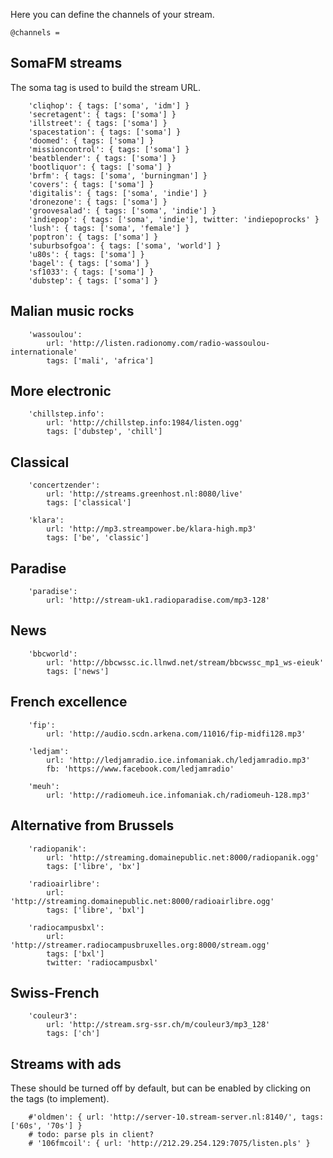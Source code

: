 Here you can define the channels of your stream.

	@channels = 
	
## SomaFM streams

The soma tag is used to build the stream URL.

		'cliqhop': { tags: ['soma', 'idm'] }
		'secretagent': { tags: ['soma'] }
		'illstreet': { tags: ['soma'] }
		'spacestation': { tags: ['soma'] }
		'doomed': { tags: ['soma'] }
		'missioncontrol': { tags: ['soma'] }
		'beatblender': { tags: ['soma'] }
		'bootliquor': { tags: ['soma'] }
		'brfm': { tags: ['soma', 'burningman'] }
		'covers': { tags: ['soma'] }
		'digitalis': { tags: ['soma', 'indie'] }
		'dronezone': { tags: ['soma'] }
		'groovesalad': { tags: ['soma', 'indie'] }
		'indiepop': { tags: ['soma', 'indie'], twitter: 'indiepoprocks' }
		'lush': { tags: ['soma', 'female'] }
		'poptron': { tags: ['soma'] }
		'suburbsofgoa': { tags: ['soma', 'world'] }
		'u80s': { tags: ['soma'] }
		'bagel': { tags: ['soma'] }
		'sf1033': { tags: ['soma'] }
		'dubstep': { tags: ['soma'] }


## Malian music rocks

		'wassoulou':
            url: 'http://listen.radionomy.com/radio-wassoulou-internationale'
            tags: ['mali', 'africa']


## More electronic

		'chillstep.info':
            url: 'http://chillstep.info:1984/listen.ogg'
            tags: ['dubstep', 'chill']

## Classical

		'concertzender':
            url: 'http://streams.greenhost.nl:8080/live'
            tags: ['classical']

        'klara':
            url: 'http://mp3.streampower.be/klara-high.mp3'
            tags: ['be', 'classic']

## Paradise

		'paradise':
            url: 'http://stream-uk1.radioparadise.com/mp3-128'

## News

		'bbcworld':
            url: 'http://bbcwssc.ic.llnwd.net/stream/bbcwssc_mp1_ws-eieuk'
            tags: ['news']
		
## French excellence

		'fip':
            url: 'http://audio.scdn.arkena.com/11016/fip-midfi128.mp3'
            
		'ledjam':
            url: 'http://ledjamradio.ice.infomaniak.ch/ledjamradio.mp3'
            fb: 'https://www.facebook.com/ledjamradio'
            
		'meuh':
            url: 'http://radiomeuh.ice.infomaniak.ch/radiomeuh-128.mp3'

## Alternative from Brussels

		'radiopanik':
            url: 'http://streaming.domainepublic.net:8000/radiopanik.ogg'
            tags: ['libre', 'bx']
            
		'radioairlibre':
            url: 'http://streaming.domainepublic.net:8000/radioairlibre.ogg'
            tags: ['libre', 'bxl']
            
		'radiocampusbxl':
            url: 'http://streamer.radiocampusbruxelles.org:8000/stream.ogg'
            tags: ['bxl']
            twitter: 'radiocampusbxl'


## Swiss-French 

		'couleur3':
            url: 'http://stream.srg-ssr.ch/m/couleur3/mp3_128'
            tags: ['ch']

## Streams with ads

These should be turned off by default, but can be enabled by clicking on the tags (to implement).


		#'oldmen': { url: 'http://server-10.stream-server.nl:8140/', tags: ['60s', '70s'] }
		# todo: parse pls in client?
		# '106fmcoil': { url: 'http://212.29.254.129:7075/listen.pls' }
		


